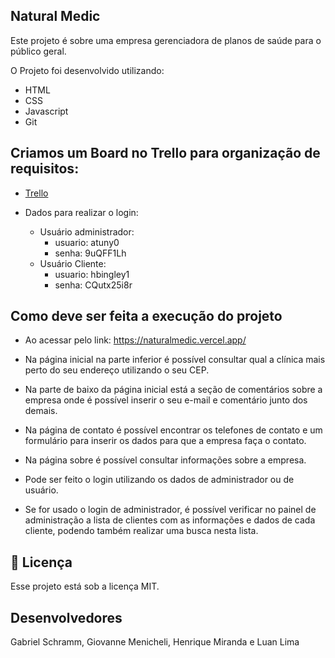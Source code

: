 ## Natural Medic
Este projeto é sobre uma empresa gerenciadora de planos de saúde para o público geral.

O Projeto foi desenvolvido utilizando:

* HTML
* CSS
* Javascript
* Git

## Criamos um Board no Trello para organização de requisitos:

  - [Trello](https://trello.com/b/PjiyXT7a/natural-medic)
  

- Dados para realizar o login:

	+ Usuário administrador:
		* usuario: atuny0
		* senha: 9uQFF1Lh
	+ Usuário Cliente:
		* usuario: hbingley1
		* senha: CQutx25i8r
		
		
		
## Como deve ser feita a execução do projeto

+ Ao acessar pelo link: https://naturalmedic.vercel.app/

+ Na página inicial na parte inferior é possível consultar qual a clínica mais perto do seu endereço utilizando o seu CEP.

+ Na parte de baixo da página inicial está a seção de comentários sobre a empresa onde é possível inserir o seu e-mail e comentário junto dos demais.

+ Na página de contato é possível encontrar os telefones de contato e um formulário para inserir os dados para que a empresa faça o contato.

+ Na página sobre é possível consultar informações sobre a empresa.

+ Pode ser feito o login utilizando os dados de administrador ou de usuário.

+ Se for usado o login de administrador, é possível verificar no painel de administração a lista de clientes com as informações e dados de cada cliente, podendo também realizar uma busca nesta lista.


## 🔘 Licença

Esse projeto está sob a licença MIT.


## Desenvolvedores
Gabriel Schramm, Giovanne Menicheli, Henrique Miranda e Luan Lima
